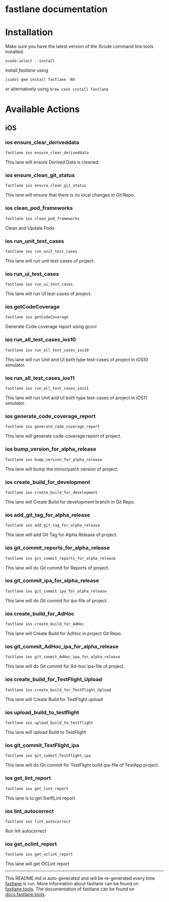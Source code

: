 fastlane documentation
================
# Installation

Make sure you have the latest version of the Xcode command line tools installed:

```
xcode-select --install
```

Install _fastlane_ using
```
[sudo] gem install fastlane -NV
```
or alternatively using `brew cask install fastlane`

# Available Actions
## iOS
### ios ensure_clear_deriveddata
```
fastlane ios ensure_clear_deriveddata
```
This lane will ensure Derived Data is cleaned.
### ios ensure_clean_git_status
```
fastlane ios ensure_clean_git_status
```
This lane will ensure that there is no local changes in Git Repo.
### ios clean_pod_frameworks
```
fastlane ios clean_pod_frameworks
```
Clean and Update Pods
### ios run_unit_test_cases
```
fastlane ios run_unit_test_cases
```
This lane will run unit test-cases of project.
### ios run_ui_test_cases
```
fastlane ios run_ui_test_cases
```
This lane will run UI test-cases of project.
### ios getCodeCoverage
```
fastlane ios getCodeCoverage
```
Generate Code coverage report using gcovr
### ios run_all_test_cases_ios10
```
fastlane ios run_all_test_cases_ios10
```
This lane will run Unit and UI both type test-cases of project in iOS10 simulator.
### ios run_all_test_cases_ios11
```
fastlane ios run_all_test_cases_ios11
```
This lane will run Unit and UI both type test-cases of project in iOS11 simulator.
### ios generate_code_coverage_report
```
fastlane ios generate_code_coverage_report
```
This lane will generate code-coverage report of project.
### ios bump_version_for_alpha_release
```
fastlane ios bump_version_for_alpha_release
```
This lane will bump the minor/patch version of project.
### ios create_build_for_development
```
fastlane ios create_build_for_development
```
This lane will Create Build for development branch in Git Repo.
### ios add_git_tag_for_alpha_release
```
fastlane ios add_git_tag_for_alpha_release
```
This lane will add Git Tag for Alpha Release of project.
### ios git_commit_reports_for_alpha_release
```
fastlane ios git_commit_reports_for_alpha_release
```
This lane will do Git commit for Reports of project.
### ios git_commit_ipa_for_alpha_release
```
fastlane ios git_commit_ipa_for_alpha_release
```
This lane will do Git commit for ipa-file of project.
### ios create_build_for_AdHoc
```
fastlane ios create_build_for_AdHoc
```
This lane will Create Build for AdHoc in project Git Repo.
### ios git_commit_AdHoc_ipa_for_alpha_release
```
fastlane ios git_commit_AdHoc_ipa_for_alpha_release
```
This lane will do Git commit for Ad-hoc ipa-file of project.
### ios create_build_for_TestFlight_Upload
```
fastlane ios create_build_for_TestFlight_Upload
```
This lane will Create Build for TestFlight upload
### ios upload_build_to_testflight
```
fastlane ios upload_build_to_testflight
```
This lane will upload Build to TestFlight
### ios git_commit_TestFlight_ipa
```
fastlane ios git_commit_TestFlight_ipa
```
This lane will do Git commit for TestFlight build ipa-file of TestApp project.
### ios get_lint_report
```
fastlane ios get_lint_report
```
This lane is to get SwiftLint report
### ios lint_autocorrect
```
fastlane ios lint_autocorrect
```
Run lint autocorrect
### ios get_oclint_report
```
fastlane ios get_oclint_report
```
This lane will get OCLint report

----

This README.md is auto-generated and will be re-generated every time [fastlane](https://fastlane.tools) is run.
More information about fastlane can be found on [fastlane.tools](https://fastlane.tools).
The documentation of fastlane can be found on [docs.fastlane.tools](https://docs.fastlane.tools).
